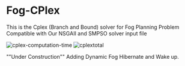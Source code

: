 # Fog-CPlex
This is the Cplex (Branch and Bound) solver for Fog Planning Problem
Compatible with Our NSGAII and SMPSO solver input file


![cplex-computation-time](https://user-images.githubusercontent.com/3119721/30969219-bef8e500-a42f-11e7-9f8c-f96c07564e3a.jpg)
![cplextotal](https://user-images.githubusercontent.com/3119721/30969223-c0360bdc-a42f-11e7-901f-e3cf1aecb277.jpg)

""Under Construction""
Adding Dynamic Fog Hibernate and Wake up.
